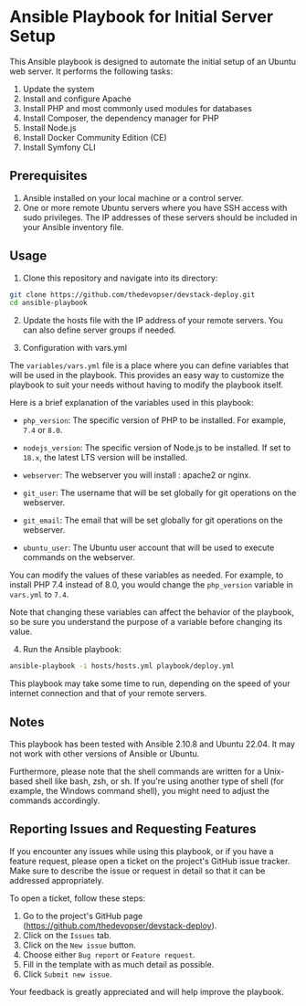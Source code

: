 # Ansible Playbook for Initial Server Setup

This Ansible playbook is designed to automate the initial setup of an Ubuntu web server. It performs the following tasks:

1. Update the system
2. Install and configure Apache
3. Install PHP and most commonly used modules for databases
4. Install Composer, the dependency manager for PHP
5. Install Node.js
6. Install Docker Community Edition (CE)
7. Install Symfony CLI

## Prerequisites

1. Ansible installed on your local machine or a control server.
2. One or more remote Ubuntu servers where you have SSH access with sudo privileges. The IP addresses of these servers should be included in your Ansible inventory file.

## Usage

1. Clone this repository and navigate into its directory:

```bash
git clone https://github.com/thedevopser/devstack-deploy.git
cd ansible-playbook
```

2. Update the hosts file with the IP address of your remote servers. You can also define server groups if needed.

3. Configuration with vars.yml

The `variables/vars.yml` file is a place where you can define variables that will be used in the playbook. This provides an easy way to customize the playbook to suit your needs without having to modify the playbook itself.

Here is a brief explanation of the variables used in this playbook:

- `php_version`: The specific version of PHP to be installed. For example, `7.4` or `8.0`.

- `nodejs_version`: The specific version of Node.js to be installed. If set to `18.x`, the latest LTS version will be installed.

- `webserver`: The webserver you will install : apache2 or nginx.

- `git_user`: The username that will be set globally for git operations on the webserver.

- `git_email`: The email that will be set globally for git operations on the webserver.

- `ubuntu_user`: The Ubuntu user account that will be used to execute commands on the webserver.

You can modify the values of these variables as needed. For example, to install PHP 7.4 instead of 8.0, you would change the `php_version` variable in `vars.yml` to `7.4`.

Note that changing these variables can affect the behavior of the playbook, so be sure you understand the purpose of a variable before changing its value.

4. Run the Ansible playbook:

```bash
ansible-playbook -i hosts/hosts.yml playbook/deploy.yml
```

This playbook may take some time to run, depending on the speed of your internet connection and that of your remote servers.

Notes
---

This playbook has been tested with Ansible 2.10.8 and Ubuntu 22.04. It may not work with other versions of Ansible or Ubuntu.

Furthermore, please note that the shell commands are written for a Unix-based shell like bash, zsh, or sh. If you're using another type of shell (for example, the Windows command shell), you might need to adjust the commands accordingly.

## Reporting Issues and Requesting Features

If you encounter any issues while using this playbook, or if you have a feature request, please open a ticket on the project's GitHub issue tracker. Make sure to describe the issue or request in detail so that it can be addressed appropriately.

To open a ticket, follow these steps:

1. Go to the project's GitHub page (https://github.com/thedevopser/devstack-deploy).
2. Click on the `Issues` tab.
3. Click on the `New issue` button.
4. Choose either `Bug report` or `Feature request`.
5. Fill in the template with as much detail as possible.
6. Click `Submit new issue`.

Your feedback is greatly appreciated and will help improve the playbook.
